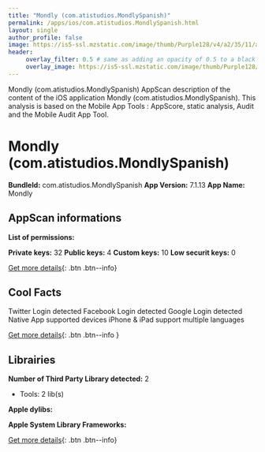 ```yaml
---
title: "Mondly (com.atistudios.MondlySpanish)"
permalink: /apps/ios/com.atistudios.MondlySpanish.html
layout: single
author_profile: false
image: https://is5-ssl.mzstatic.com/image/thumb/Purple128/v4/a2/35/11/a23511d7-418c-8d1f-a6ea-df176fbd3658/AppIcon-0-1x_U007emarketing-0-0-GLES2_U002c0-512MB-sRGB-0-0-0-85-220-0-0-0-9.png/512x512bb.jpg
header: 
     overlay_filter: 0.5 # same as adding an opacity of 0.5 to a black background
     overlay_image: https://is5-ssl.mzstatic.com/image/thumb/Purple128/v4/a2/35/11/a23511d7-418c-8d1f-a6ea-df176fbd3658/AppIcon-0-1x_U007emarketing-0-0-GLES2_U002c0-512MB-sRGB-0-0-0-85-220-0-0-0-9.png/512x512bb.jpg
---
```

Mondly (com.atistudios.MondlySpanish) AppScan description of the content of the iOS application Mondly (com.atistudios.MondlySpanish). This analysis is based on the Mobile App Tools : AppScore, static analysis, Audit and the Mobile Audit App Tool.

# Mondly (com.atistudios.MondlySpanish)

**BundleId:** com.atistudios.MondlySpanish
**App Version:** 7.1.13
**App Name:** Mondly


## AppScan informations 

**List of permissions:** 
  
  
**Private keys:** 32
**Public keys:** 4
**Custom keys:** 10
**Low securit keys:** 0
  
[Get more details](/pricing.html){: .btn .btn--info}

## Cool Facts

Twitter Login detected
Facebook Login detected
Google Login detected
Native App
supported devices iPhone & iPad
support multiple languages
  
[Get more details](/pricing.html){: .btn .btn--info }

## Librairies 
**Number of Third Party Library detected:** 2
- Tools: 2 lib(s)


**Apple dylibs:**


**Apple System Library Frameworks:**


  
[Get more details](/pricing.html){: .btn .btn--info}


